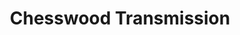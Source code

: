 ---
title: "Chesswood Transmission"
url: /north-york/chesswood-transmission/
shop: Autowerkstatt
---